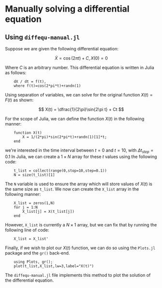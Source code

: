 # Manually solving a differential equation
## Using `diffequ-manual.jl`
Suppose we are given the following differential equation: 

$$ \dot{X} = \cos{(2\pi t)} + C, X(0) = 0 $$


Where $C$ is an arbitrary number. This differential equation is written in Julia as follows:
```
    dX / dt = f(t),
    where f(t)=cos(2*pi*t)+randn(1)
```
Using separation of variables, we can solve for the original function $X(t) = F(t)$ as shown:

$$ X(t) = \dfrac{1}{2\pi}\sin{2\pi t} + Ct $$

For the scope of Julia, we can define the function $X(t)$ in the following manner:

```
    function X(t)
        X = 1/(2*pi)*sin(2*pi*t)+randn(1)[1]*t;
    end
```

we're interested in the time interval between $t=0$ and $t=10$, with $\Delta t_{step} = 0.1$ In Julia, we can create a $1\times N$ array for these $t$ values using the following code:

```
    t_list = collect(range(0,stop=10,step=0.1))
    N = size(t_list)[1]
```

The `N` variable is used to ensure the array which will store values of $X(t)$ is the same size as `t_list`. We now can create the `X_list` array in the following manner:

```
    X_list = zeros(1,N)
    for j = 1:N
        X_list[j] = X(t_list[j])
    end
```

However, `X_list` is currently a $N\times 1$ array, but we can fix that by running the following line of code:

```
    X_list = X_list'
```

Finally, if we wish to plot our $X(t)$ function, we can do so using the `Plots.jl` package and the `gr()` back-end.

```
    using Plots, gr();
    plot(t_list,X_list,lw=3,label="X(t)")
```

The `diffequ-manual.jl` file implements this method to plot the solution of the differential equation.
